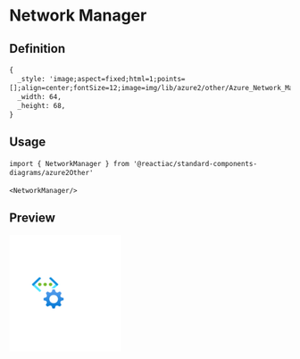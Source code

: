 # Network Manager

## Definition

```
{
  _style: 'image;aspect=fixed;html=1;points=[];align=center;fontSize=12;image=img/lib/azure2/other/Azure_Network_Manager.svg;strokeColor=none;',
  _width: 64,
  _height: 68,
}
```

## Usage

```
import { NetworkManager } from '@reactiac/standard-components-diagrams/azure2Other'

<NetworkManager/>
```

## Preview

<img src="./network-manager.png" width="200"/>
